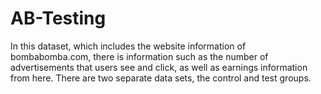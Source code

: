 # AB-Testing
In this dataset, which includes the website information of bombabomba.com, there is information such as the number of advertisements that users see and click, as well as earnings information from here. There are two separate data sets, the control and test groups. 
